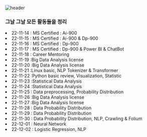 ![header](https://capsule-render.vercel.app/api?type=rect&color=auto&height=90&section=header&text=TIL(Today++I+Learned)&fontSize=70)
### 그날 그날 모든 활동들을 정리

<li>22-11-14 : MS Certified : Ai-900</li>
<li>22-11-15 : MS Certified : Ai-900 & Dp-900 </li>
<li>22-11-16 : MS Certified : Dp-900</li>
<li>22-11-17 : MS Certified : Dp-900 & Power BI & ChatBot</li>
<li>22-11-18 : Career Mentoring </li>
<li>22-11-19 :Big Data Analysis license </li>
<li>22-11-20 :Big Data Analysis license </li>
<li>22-11-21 :Linux basic, NLP Tokenizer & Transformer </li>
<li>22-11-22 :Python basic review, Visualization, Statistic </li>
<li>22-11-23 :Statistical Data Analysis </li>
<li>22-11-24 :Statistical Data Analysis </li>
<li>22-11-25 : Data preprocessing, Probability Distribution </li>
<li>22-11-26 :Big Data Analysis license </li>
<li>22-11-27 :Big Data Analysis license </li>
<li>22-11-28 : Data Probability Distribution </li>
<li>22-11-29 : Data Probability Distribution </li>
<li>22-11-30 : Data Probability Distribution, NLP, Crawling & Folium </li>
<li>22-12-01 : Neural Network </li>
<li>22-12-02 : Logistic Regression, NLP </li>
